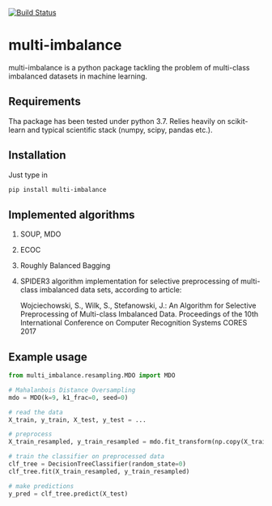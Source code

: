 [![Build Status](https://travis-ci.org/damian-horna/multi-imbalance.svg?branch=master)](https://travis-ci.org/damian-horna/multi-imbalance)

# multi-imbalance

multi-imbalance is a python package tackling the problem of multi-class imbalanced datasets in machine learning.

## Requirements
Tha package has been tested under python 3.7. Relies heavily on scikit-learn and typical scientific stack (numpy, scipy, pandas etc.).

## Installation
Just type in
```bash
pip install multi-imbalance
```

## Implemented algorithms
    
1. SOUP, MDO
2. ECOC
3. Roughly Balanced Bagging
4. SPIDER3 algorithm implementation for selective preprocessing of multi-class imbalanced data sets, according to article:

    Wojciechowski, S., Wilk, S., Stefanowski, J.: An Algorithm for Selective Preprocessing
    of Multi-class Imbalanced Data. Proceedings of the 10th International Conference
    on Computer Recognition Systems CORES 2017

## Example usage
```python
from multi_imbalance.resampling.MDO import MDO

# Mahalanbois Distance Oversampling
mdo = MDO(k=9, k1_frac=0, seed=0)

# read the data
X_train, y_train, X_test, y_test = ...

# preprocess
X_train_resampled, y_train_resampled = mdo.fit_transform(np.copy(X_train), np.copy(y_train))

# train the classifier on preprocessed data
clf_tree = DecisionTreeClassifier(random_state=0)
clf_tree.fit(X_train_resampled, y_train_resampled)

# make predictions
y_pred = clf_tree.predict(X_test)

```

